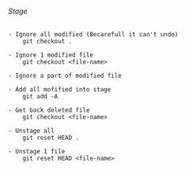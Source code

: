 ###### Stage
	- Ignore all modified (Becarefull it can't undo)
		git checkout .

	- Ignore 1 modified file
		git checkout <file-name>

	- Ignore a part of modified file

	- Add all mofified into stage
		git add -A

	- Get back deleted file
		git checkout <file-name>

	- Unstage all
		git reset HEAD .

	- Unstage 1 file
		git reset HEAD <file-name>